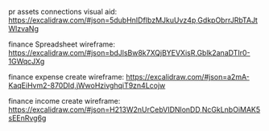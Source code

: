pr assets connections visual aid: https://excalidraw.com/#json=5dubHnIDfIbzMJkuUvz4p,GdkpObrrJRbTAJtWlzvaNg

finance Spreadsheet wireframe: https://excalidraw.com/#json=bdJlsBw8k7XQjBYEVXisR,Gblk2anaDTIr0-1GWqcJXg

finance expense create wireframe: https://excalidraw.com/#json=a2mA-KaqEiHvm2-870DId,jWwoHzivghqiT9zn4Lcojw

finance income create wireframe: https://excalidraw.com/#json=H213W2nUrCebVIDNlonDD,NcGkLnbOiMAK5sEEnRvg6g

